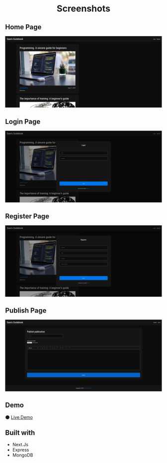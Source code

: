 <h1 align="center">Screenshots</h1>

## Home Page
![img](https://github.com/JonathanSaan/saanguide/blob/0352c45145c72df730d6c0ef7dad6890800bcd04/screenshots/screenshot1.jpg)

## Login Page
![img](https://github.com/JonathanSaan/saanguide/blob/0352c45145c72df730d6c0ef7dad6890800bcd04/screenshots/screenshot2.jpg)

## Register Page
![img](https://github.com/JonathanSaan/saanguide/blob/0352c45145c72df730d6c0ef7dad6890800bcd04/screenshots/screenshot3.jpg)

## Publish Page
![img](https://github.com/JonathanSaan/saanguide/blob/0352c45145c72df730d6c0ef7dad6890800bcd04/screenshots/screenshot4.jpg)

## Demo
🌑 [Live Demo](https://saanguide.vercel.app/)

## Built with
* Next.Js
* Express
* MongoDB
